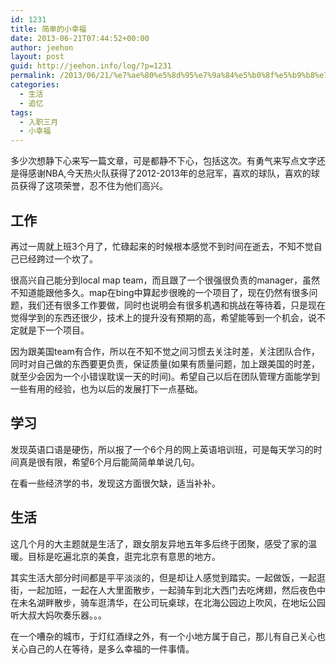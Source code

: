 ```yaml
---
id: 1231
title: 简单的小幸福
date: 2013-06-21T07:44:52+00:00
author: jeehon
layout: post
guid: http://jeehon.info/log/?p=1231
permalink: /2013/06/21/%e7%ae%80%e5%8d%95%e7%9a%84%e5%b0%8f%e5%b9%b8%e7%a6%8f/
categories:
  - 生活
  - 追忆
tags:
  - 入职三月
  - 小幸福
---
```

多少次想静下心来写一篇文章，可是都静不下心，包括这次。有勇气来写点文字还是得感谢NBA,今天热火队获得了2012-2013年的总冠军，喜欢的球队，喜欢的球员获得了这项荣誉，忍不住为他们高兴。

## 工作

再过一周就上班3个月了，忙碌起来的时候根本感觉不到时间在逝去，不知不觉自己已经跨过一个坎了。

很高兴自己能分到local map team，而且跟了一个很强很负责的manager，虽然不知道能跟他多久。map在bing中算起步很晚的一个项目了，现在仍然有很多问题，我们还有很多工作要做，同时也说明会有很多机遇和挑战在等待着，只是现在觉得学到的东西还很少，技术上的提升没有预期的高，希望能等到一个机会，说不定就是下一个项目。

因为跟美国team有合作，所以在不知不觉之间习惯去关注时差，关注团队合作，同时对自己做的东西要更负责，保证质量(如果有质量问题，加上跟美国的时差，就至少会因为一个小错误耽误一天的时间)。希望自己以后在团队管理方面能学到一些有用的经验，也为以后的发展打下一点基础。

## 学习

发现英语口语是硬伤，所以报了一个6个月的网上英语培训班，可是每天学习的时间真是很有限，希望6个月后能简简单单说几句。

在看一些经济学的书，发现这方面很欠缺，适当补补。

## 生活

这几个月的大主题就是生活了，跟女朋友异地五年多后终于团聚，感受了家的温暖。目标是吃遍北京的美食，逛完北京有意思的地方。

其实生活大部分时间都是平平淡淡的，但是却让人感觉到踏实。一起做饭，一起逛街，一起加班，一起在人大里面散步，一起骑车到北大西门去吃烤翅，然后夜色中在未名湖畔散步，骑车逛清华，在公司玩桌球，在北海公园边上吹风，在地坛公园听大叔大妈吹奏乐器。。。

在一个嘈杂的城市，于灯红酒绿之外，有一个小地方属于自己，那儿有自己关心也关心自己的人在等待，是多么幸福的一件事情。